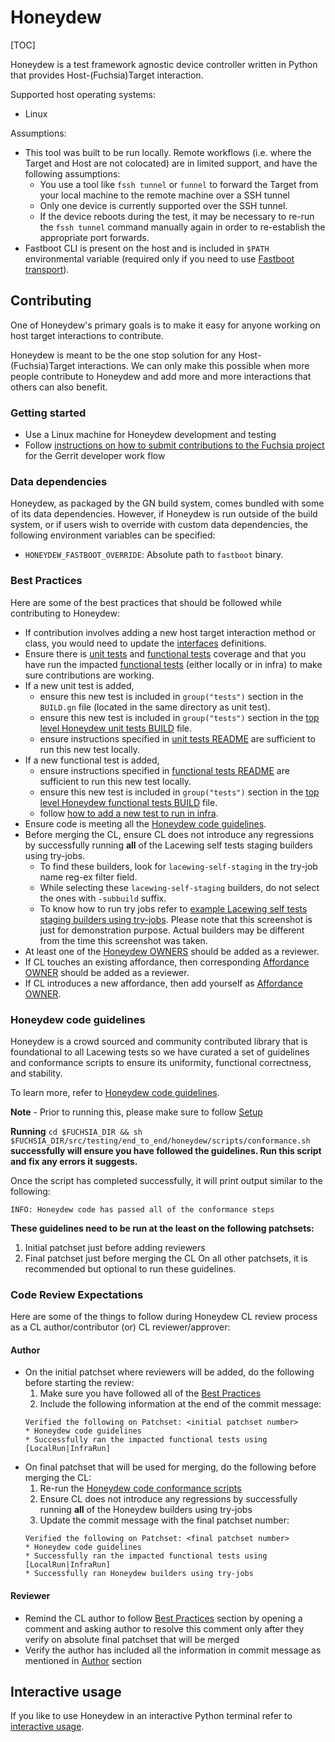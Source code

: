 # Honeydew

[TOC]

Honeydew is a test framework agnostic device controller written in Python that
provides Host-(Fuchsia)Target interaction.

Supported host operating systems:
* Linux

Assumptions:
* This tool was built to be run locally. Remote workflows (i.e. where the Target
  and Host are not colocated) are in limited support, and have the following
  assumptions:
    * You use a tool like `fssh tunnel` or `funnel` to forward the Target from
      your local machine to the remote machine over a SSH tunnel
    * Only one device is currently supported over the SSH tunnel.
    * If the device reboots during the test, it may be necessary to re-run
      the `fssh tunnel` command manually again in order to re-establish the
      appropriate port forwards.
* Fastboot CLI is present on the host and is included in `$PATH` environmental
  variable (required only if you need to use [Fastboot transport]).

## Contributing

One of Honeydew's primary goals is to make it easy for anyone working on
host target interactions to contribute.

Honeydew is meant to be the one stop solution for any Host-(Fuchsia)Target
interactions. We can only make this possible when more people contribute to
Honeydew and add more and more interactions that others can also benefit.

### Getting started

* Use a Linux machine for Honeydew development and testing
* Follow [instructions on how to submit contributions to the Fuchsia project]
  for the Gerrit developer work flow

### Data dependencies

Honeydew, as packaged by the GN build system, comes bundled with some of its
data dependencies. However, if Honeydew is run outside of the build system, or
if users wish to override with custom data dependencies, the following
environment variables can be specified:
*  `HONEYDEW_FASTBOOT_OVERRIDE`: Absolute path to `fastboot` binary.

### Best Practices

Here are some of the best practices that should be followed while contributing
to Honeydew:
* If contribution involves adding a new host target interaction method or class,
  you would need to update the [interfaces] definitions.
* Ensure there is [unit tests] and [functional tests] coverage and that you have
  run the impacted [functional tests] (either locally or in infra) to make sure
  contributions are working.
* If a new unit test is added,
  * ensure this new test is included in `group("tests")` section in the
    `BUILD.gn` file (located in the same directory as unit test).
  * ensure this new test is included in `group("tests")` section in the
    [top level Honeydew unit tests BUILD] file.
  * ensure instructions specified in [unit tests README] are sufficient to
    run this new test locally.
* If a new functional test is added,
  * ensure instructions specified in [functional tests README] are sufficient to
    run this new test locally.
  * ensure this new test is included in `group("tests")` section in the
    [top level Honeydew functional tests BUILD] file.
  * follow [how to add a new test to run in infra].
* Ensure code is meeting all the [Honeydew code guidelines].
* Before merging the CL, ensure CL does not introduce any regressions by
  successfully running **all** of the Lacewing self tests staging builders using
  try-jobs.
  * To find these builders, look for `lacewing-self-staging` in the try-job name
    reg-ex filter field.
  * While selecting these `lacewing-self-staging` builders, do not select the
    ones with `-subbuild` suffix.
  * To know how to run try jobs refer to
    [example Lacewing self tests staging builders using try-jobs]. Please note
    that this screenshot is just for demonstration purpose. Actual builders may
    be different from the time this screenshot was taken.
* At least one of the [Honeydew OWNERS] should be added as a reviewer.
* If CL touches an existing affordance, then corresponding [Affordance OWNER]
  should be added as a reviewer.
* If CL introduces a new affordance, then add yourself as [Affordance OWNER].

### Honeydew code guidelines

Honeydew is a crowd sourced and community contributed library that is
foundational to all Lacewing tests so we have curated a set of guidelines and
conformance scripts to ensure its uniformity, functional correctness, and
stability.

To learn more, refer to [Honeydew code guidelines](markdowns/code_guidelines.md).

**Note** - Prior to running this, please make sure to follow
[Setup](markdowns/interactive_usage.md#Setup)

**Running** `cd $FUCHSIA_DIR && sh $FUCHSIA_DIR/src/testing/end_to_end/honeydew/scripts/conformance.sh`
**successfully will ensure you have followed the guidelines. Run this script**
**and fix any errors it suggests.**

Once the script has completed successfully, it will print output similar to the
following:
```shell
INFO: Honeydew code has passed all of the conformance steps
```

**These guidelines need to be run at the least on the following patchsets:**
1. Initial patchset just before adding reviewers
2. Final patchset just before merging the CL
On all other patchsets, it is recommended but optional to run these guidelines.

### Code Review Expectations

Here are some of the things to follow during Honeydew CL review process as a
CL author/contributor (or) CL reviewer/approver:

#### Author

* On the initial patchset where reviewers will be added, do the following before
  starting the review:
  1. Make sure you have followed all of the [Best Practices]
  2. Include the following information at the end of the commit message:
    ```
    Verified the following on Patchset: <initial patchset number>
    * Honeydew code guidelines
    * Successfully ran the impacted functional tests using [LocalRun|InfraRun]
    ```
* On final patchset that will be used for merging, do the following before
  merging the CL:
  1. Re-run the [Honeydew code conformance scripts]
  2. Ensure CL does not introduce any regressions by successfully running
    **all** of the Honeydew builders using try-jobs
  3. Update the commit message with the final patchset number:
    ```
    Verified the following on Patchset: <final patchset number>
    * Honeydew code guidelines
    * Successfully ran the impacted functional tests using [LocalRun|InfraRun]
    * Successfully ran Honeydew builders using try-jobs
    ```

#### Reviewer

* Remind the CL author to follow [Best Practices][Best Practices] section by
  opening a comment and asking author to resolve this comment only after they
  verify on absolute final patchset that will be merged
* Verify the author has included all the information in commit message as
  mentioned in [Author][Author] section

## Interactive usage

If you like to use Honeydew in an interactive Python terminal refer to
[interactive usage](markdowns/interactive_usage.md).

[Honeydew OWNERS]: ../OWNERS

[Affordance OWNER]: honeydew/interfaces/OWNERS

[Author]: #Author

[Best Practices]: #Best-Practices

[Honeydew code guidelines]: #honeydew-code-guidelines

[Honeydew code conformance scripts]: #honeydew-code-guidelines

[interfaces]: interfaces/

[unit tests]: tests/unit_tests/

[unit tests README]: tests/unit_tests/README.md

[unit tests BUILD.gn]: tests/unit_tests/BUILD.gn#10

[top level Honeydew unit tests BUILD]: tests/unit_tests/BUILD.gn

[functional tests]: tests/functional_tests/

[functional tests README]: tests/functional_tests/README.md

[how to add a new test to run in infra]: tests/functional_tests/README.md#How-to-add-a-new-test-to-run-in-infra

[top level Honeydew functional tests BUILD]: tests/functional_tests/BUILD.gn

[example Lacewing self tests staging builders using try-jobs]: images/lacewing_self_staging_builders.png

[instructions on how to submit contributions to the Fuchsia project]: https://fuchsia.dev/fuchsia-src/development/source_code/contribute_changes

[Fastboot transport]: markdowns/fastboot.md

